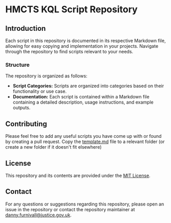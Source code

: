 # HMCTS KQL Script Repository

## Introduction

Each script in this repository is documented in its respective Markdown file, allowing for easy copying and implementation in your projects. Navigate through the repository to find scripts relevant to your needs.

### Structure
The repository is organized as follows:
- **Script Categories:** Scripts are organized into categories based on their functionality or use case.
- **Documentation:** Each script is contained within a Markdown file containing a detailed description, usage instructions, and example outputs.

## Contributing
Please feel free to add any useful scripts you have come up with or found by creating a pull request.
Copy the [template.md](/scripts/template.md) file to a relevant folder (or create a new folder if it doesn't fit elsewhere)

## License
This repository and its contents are provided under the [MIT License](LICENSE).

## Contact
For any questions or suggestions regarding this repository, please open an issue in the repository or contact the repository maintainer at [danny.furnivall@justice.gov.uk](mailto:danny.furnivall@justice.gov.uk).



